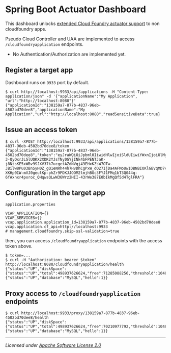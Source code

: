 # Spring Boot Actuator Dashboard


This dashboard unlocks [extended Cloud Foundry actuator support](http://docs.spring.io/spring-boot/docs/1.5.6.RELEASE/reference/html/production-ready-cloudfoundry.html) to non cloudfoundry apps.

Pseudo Cloud Controller and UAA are implemented to access `/cloudfoundryapplication` endpoints.

* No Authentication/Authorization are implemented yet.

## Register a target app

Dashboard runs on `9933` port by default.

```
$ curl http://localhost:9933/api/applications -H "Content-Type: application/json" -d '{"applicationName":"My Application", "url":"http://localhost:8080"}'
{"applicationId":"138159a7-877b-4837-96eb-4502bd70dee8","applicationName":"My Application","url":"http://localhost:8080","readSensitiveData":true}
```

## Issue an access token

```
$ curl -XPOST http://localhost:9933/api/applications/138159a7-877b-4837-96eb-4502bd70dee8/token
{"applicationId":"138159a7-877b-4837-96eb-4502bd70dee8","token":"eyJraWQiOiJpbml0IiwidHlwIjoiSldUIiwiYWxnIjoiUlMyNTYifQ.eyJzY29wZSI6WyJhY3R1YXRvci5yZWFkIl0sImlzcyI6Imh0dHA6XC9cL2xvY2FsaG9zdDo5OTMzXC9vYXV0aFwvdG9rZW4iLCJleHAiOjE1MDI3MTc2NTgsImlhdCI6MTUwMjYzMTI1OH0.d3wccwXFKqd8-3-QyQxrJLSlUQKX2XDK2YJsTNy0GYjINk4bFPENTJaK-j8NtsKE5xWBv9SJXV37k7ucgetAZdNVqj43EHxKZsW7OTw-JBilw8Pu03BnSyH0Z_gQ1eNRh44h7HvDhCgPxW_dO27IjDa4AFMoUwIDBNBIOKlGBVqMD7voiLzccKBdk4LZYS7IEjz8MspUmRWLCAVfYtB3HvBp1rnP7vTB-XKHp0IW-mVJ0geulKp-phZr9PDKJJOOM2lmjhBGc3FYJ1FMq1bT3Q044q-6fAxnxr4pxroc_QHqwsQLwW36Wrz2HII-43rWe387E0bIkMgQf5d4TglFRA"}
```

## Configuration in the target app

`application.properties`

``` properties
VCAP_APPLICATION={}
VCAP_SERVICES={}
vcap.application.application_id=138159a7-877b-4837-96eb-4502bd70dee8
vcap.application.cf_api=http://localhost:9933
# management.cloudfoundry.skip-ssl-validation=true
```

then, you can access `/cloudfoundryapplication` endpoints with the access token above.


```
$ token=...
$ curl -H "Authorization: bearer $token"  http://localhost:8080/cloudfoundryapplication/health
{"status":"UP","diskSpace":{"status":"UP","total":498937626624,"free":71285088256,"threshold":10485760},"db":{"status":"UP","database":"MySQL","hello":1}}
```

## Proxy access to `/cloudfoundryapplication` endpoints

```
$ curl http://localhost:9933/proxy/138159a7-877b-4837-96eb-4502bd70dee8/health
{"status":"UP","diskSpace":{"status":"UP","total":498937626624,"free":70210977792,"threshold":10485760},"db":{"status":"UP","database":"MySQL","hello":1}}
```

----
_Licensed under [Apache Software License 2.0](www.apache.org/licenses/LICENSE-2.0)_
